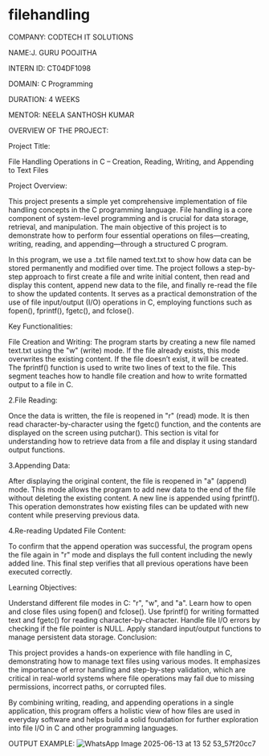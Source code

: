 # filehandling
COMPANY: CODTECH IT SOLUTIONS

NAME:J. GURU POOJITHA 

INTERN ID: CT04DF1098

DOMAIN: C Programming

DURATION: 4 WEEKS

MENTOR: NEELA SANTHOSH KUMAR

OVERVIEW OF THE PROJECT:

Project Title:

File Handling Operations in C – Creation, Reading, Writing, and Appending to Text Files

Project Overview:

This project presents a simple yet comprehensive implementation of file handling concepts in the C programming language. File handling is a core component of system-level programming and is crucial for data storage, retrieval, and manipulation. The main objective of this project is to demonstrate how to perform four essential operations on files—creating, writing, reading, and appending—through a structured C program.

In this program, we use a .txt file named text.txt to show how data can be stored permanently and modified over time. The project follows a step-by-step approach to first create a file and write initial content, then read and display this content, append new data to the file, and finally re-read the file to show the updated contents. It serves as a practical demonstration of the use of file input/output (I/O) operations in C, employing functions such as fopen(), fprintf(), fgetc(), and fclose().

Key Functionalities:

File Creation and Writing:
The program starts by creating a new file named text.txt using the "w" (write) mode. If the file already exists, this mode overwrites the existing content. If the file doesn’t exist, it will be created. The fprintf() function is used to write two lines of text to the file. This segment teaches how to handle file creation and how to write formatted output to a file in C.

2.File Reading:

Once the data is written, the file is reopened in "r" (read) mode. It is then read character-by-character using the fgetc() function, and the contents are displayed on the screen using putchar(). This section is vital for understanding how to retrieve data from a file and display it using standard output functions.

3.Appending Data:

After displaying the original content, the file is reopened in "a" (append) mode. This mode allows the program to add new data to the end of the file without deleting the existing content. A new line is appended using fprintf(). This operation demonstrates how existing files can be updated with new content while preserving previous data.

4.Re-reading Updated File Content:

To confirm that the append operation was successful, the program opens the file again in "r" mode and displays the full content including the newly added line. This final step verifies that all previous operations have been executed correctly.

Learning Objectives:

Understand different file modes in C: "r", "w", and "a".
Learn how to open and close files using fopen() and fclose().
Use fprintf() for writing formatted text and fgetc() for reading character-by-character.
Handle file I/O errors by checking if the file pointer is NULL.
Apply standard input/output functions to manage persistent data storage.
Conclusion:

This project provides a hands-on experience with file handling in C, demonstrating how to manage text files using various modes. It emphasizes the importance of error handling and step-by-step validation, which are critical in real-world systems where file operations may fail due to missing permissions, incorrect paths, or corrupted files.

By combining writing, reading, and appending operations in a single application, this program offers a holistic view of how files are used in everyday software and helps build a solid foundation for further exploration into file I/O in C and other programming languages.

OUTPUT EXAMPLE:
![WhatsApp Image 2025-06-13 at 13 52 53_57f20cc7](https://github.com/user-attachments/assets/68b09637-2a30-4942-a840-4dc3d8855d8c)
